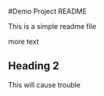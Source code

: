 #Demo Project README

This is a simple readme file

more text

## Heading 2

This will cause trouble

